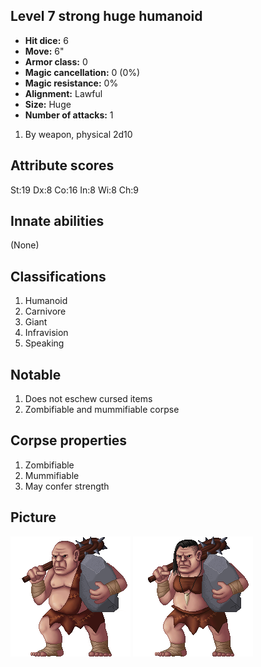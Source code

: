 ## Level 7 strong huge humanoid

- **Hit dice:** 6
- **Move:** 6"
- **Armor class:** 0
- **Magic cancellation:** 0 (0%)
- **Magic resistance:** 0%
- **Alignment:** Lawful
- **Size:** Huge
- **Number of attacks:** 1
1. By weapon, physical 2d10

## Attribute scores

St:19 Dx:8 Co:16 In:8 Wi:8 Ch:9

## Innate abilities

(None)

## Classifications

1. Humanoid
2. Carnivore
3. Giant
4. Infravision
5. Speaking

## Notable

1. Does not eschew cursed items
2. Zombifiable and mummifiable corpse

## Corpse properties

1. Zombifiable
2. Mummifiable
3. May confer strength

## Picture

![Giant](https://github.com/hyvanmielenpelit/GnollHackTileSet/blob/main/Monsters/giant/giant.png?raw=true) ![Giantess](https://github.com/hyvanmielenpelit/GnollHackTileSet/blob/main/Monsters/giant/giant_female.png)
